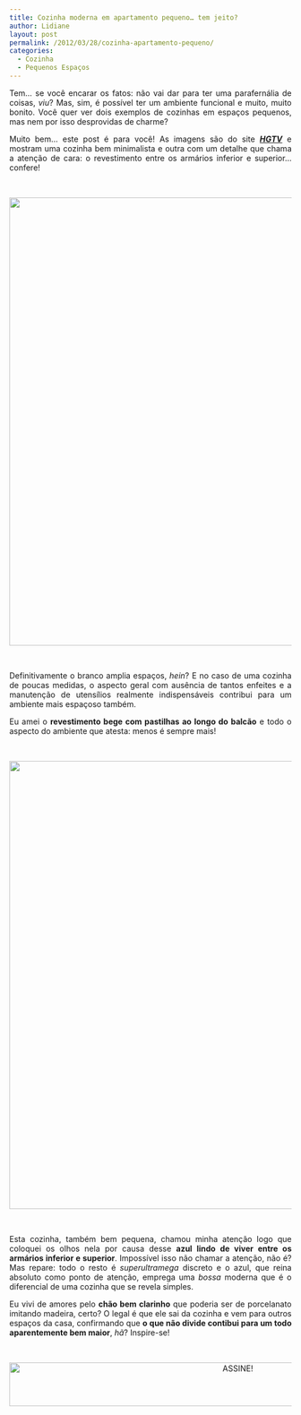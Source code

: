 ```yaml
---
title: Cozinha moderna em apartamento pequeno… tem jeito?
author: Lidiane
layout: post
permalink: /2012/03/28/cozinha-apartamento-pequeno/
categories:
  - Cozinha
  - Pequenos Espaços
---
```

<p style="text-align: justify;">
  Tem… se você encarar os fatos: não vai dar para ter uma parafernália de coisas, <em>viu</em>? Mas, sim, é possível ter um ambiente funcional e muito, muito bonito. Você quer ver dois exemplos de cozinhas em espaços pequenos, mas nem por isso desprovidas de charme?
</p>

<p style="text-align: justify;" align="justify">
  Muito bem… este post é para você! As imagens são do site <strong><em><a href="http://www.hgtv.com/" target="_blank" rel="noopener noreferrer">HGTV</a></em></strong> e mostram uma cozinha bem minimalista e outra com um detalhe que chama a atenção de cara: o revestimento entre os armários inferior e superior… confere!
</p>

&nbsp;

<p align="center">
  <a href="https://www.trololodemulher.com.br/2012/03/DECORACAO-COZINHA-APARTAMENTO-PEQUENO.jpg"><img class="alignnone size-full wp-image-8633" title="DECORACAO COZINHA APARTAMENTO PEQUENO" src="https://www.trololodemulher.com.br/2012/03/DECORACAO-COZINHA-APARTAMENTO-PEQUENO.jpg" alt="" width="600" height="800" /></a>
</p>

&nbsp;

<p style="text-align: justify;" align="justify">
  Definitivamente o branco amplia espaços, <em>hein</em>? E no caso de uma cozinha de poucas medidas, o aspecto geral com ausência de tantos enfeites e a manutenção de utensílios realmente indispensáveis contribui para um ambiente mais espaçoso também.
</p>

<p style="text-align: justify;" align="justify">
  Eu amei o <strong>revestimento bege com pastilhas ao longo do balcão</strong> e todo o aspecto do ambiente que atesta: menos é sempre mais!
</p>

&nbsp;

<p align="center">
  <a href="https://www.trololodemulher.com.br/2012/03/DECORACAO-COZINHA-APARTAMENTO-PEQUENO2.jpg"><img class="alignnone size-full wp-image-8634" title="DECORACAO COZINHA APARTAMENTO PEQUENO[2]" src="https://www.trololodemulher.com.br/2012/03/DECORACAO-COZINHA-APARTAMENTO-PEQUENO2.jpg" alt="" width="600" height="800" /></a>
</p>

&nbsp;

<p align="justify">
  Esta cozinha, também bem pequena, chamou minha atenção logo que coloquei os olhos nela por causa desse <strong>azul lindo de viver entre os armários inferior e superior</strong>. Impossível isso não chamar a atenção, não é? Mas repare: todo o resto é <em>superultramega</em> discreto e o azul, que reina absoluto como ponto de atenção, emprega uma <em>bossa</em> moderna que é o diferencial de uma cozinha que se revela simples.
</p>

<p align="justify">
  Eu vivi de amores pelo <strong>chão bem clarinho</strong> que poderia ser de porcelanato imitando madeira, certo? O legal é que ele sai da cozinha e vem para outros espaços da casa, confirmando que <strong>o que não divide contibui para um todo aparentemente bem maior</strong>, <em>hã</em>? Inspire-se!
</p>

&nbsp;

<p align="center">
  <a href="http://feedburner.google.com/fb/a/mailverify?uri=blogBichaFemea&loc=en_US" target="_blank" rel="noopener noreferrer"><img class="alignnone size-full wp-image-10439" src="https://www.trololodemulher.com.br/2014/09/ASSINE.png" alt="ASSINE!" width="800" height="78" /></a>
</p>